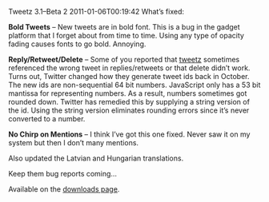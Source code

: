 Tweetz 3.1–Beta 2
2011-01-06T00:19:42
What’s fixed:

**Bold Tweets** – New tweets are in bold font. This is a bug in the gadget platform that I forget about from time to time. Using any type of opacity fading causes fonts to go bold. Annoying.

**Reply/Retweet/Delete** – Some of you reported that [tweetz](/tweetz) sometimes referenced the wrong tweet in replies/retweets or that delete didn’t work. Turns out, Twitter changed how they generate tweet ids back in October. The new ids are non-sequential 64 bit numbers. JavaScript only has a 53 bit mantissa for representing numbers. As a result, numbers sometimes got rounded down. Twitter has remedied this by supplying a string version of the id. Using the string version eliminates rounding errors since it’s never converted to a number.

**No Chirp on Mentions** – I think I’ve got this one fixed. Never saw it on my system but then I don’t many mentions.

Also updated the Latvian and Hungarian translations. 

Keep them bug reports coming…

Available on the [downloads page](/downloads).

